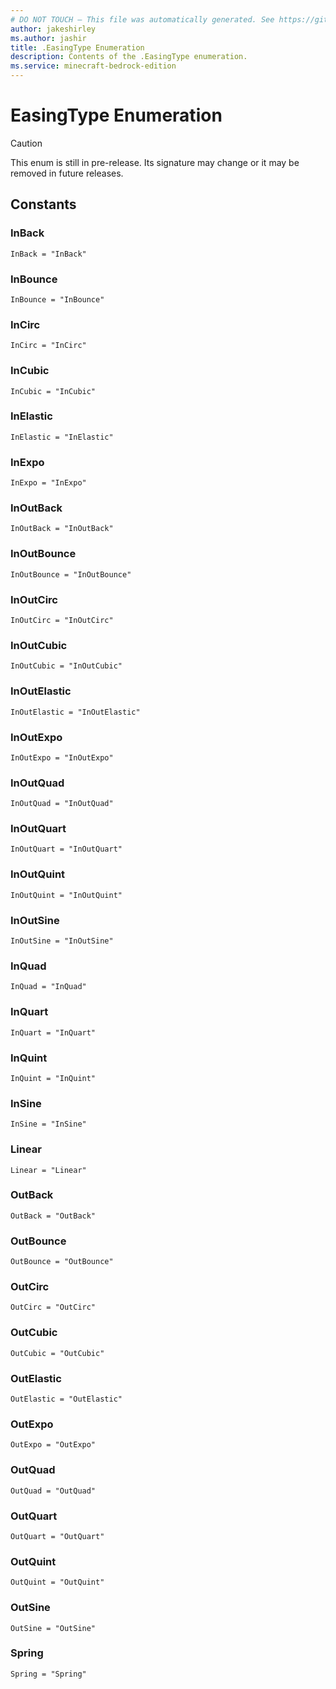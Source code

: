 ```yaml
---
# DO NOT TOUCH — This file was automatically generated. See https://github.com/mojang/minecraftapidocsgenerator to modify descriptions, examples, etc.
author: jakeshirley
ms.author: jashir
title: .EasingType Enumeration
description: Contents of the .EasingType enumeration.
ms.service: minecraft-bedrock-edition
---
```

# EasingType Enumeration

> [!CAUTION]
> This enum is still in pre-release.  Its signature may change or it may be removed in future releases.

## Constants
### **InBack**
`InBack = "InBack"`
### **InBounce**
`InBounce = "InBounce"`
### **InCirc**
`InCirc = "InCirc"`
### **InCubic**
`InCubic = "InCubic"`
### **InElastic**
`InElastic = "InElastic"`
### **InExpo**
`InExpo = "InExpo"`
### **InOutBack**
`InOutBack = "InOutBack"`
### **InOutBounce**
`InOutBounce = "InOutBounce"`
### **InOutCirc**
`InOutCirc = "InOutCirc"`
### **InOutCubic**
`InOutCubic = "InOutCubic"`
### **InOutElastic**
`InOutElastic = "InOutElastic"`
### **InOutExpo**
`InOutExpo = "InOutExpo"`
### **InOutQuad**
`InOutQuad = "InOutQuad"`
### **InOutQuart**
`InOutQuart = "InOutQuart"`
### **InOutQuint**
`InOutQuint = "InOutQuint"`
### **InOutSine**
`InOutSine = "InOutSine"`
### **InQuad**
`InQuad = "InQuad"`
### **InQuart**
`InQuart = "InQuart"`
### **InQuint**
`InQuint = "InQuint"`
### **InSine**
`InSine = "InSine"`
### **Linear**
`Linear = "Linear"`
### **OutBack**
`OutBack = "OutBack"`
### **OutBounce**
`OutBounce = "OutBounce"`
### **OutCirc**
`OutCirc = "OutCirc"`
### **OutCubic**
`OutCubic = "OutCubic"`
### **OutElastic**
`OutElastic = "OutElastic"`
### **OutExpo**
`OutExpo = "OutExpo"`
### **OutQuad**
`OutQuad = "OutQuad"`
### **OutQuart**
`OutQuart = "OutQuart"`
### **OutQuint**
`OutQuint = "OutQuint"`
### **OutSine**
`OutSine = "OutSine"`
### **Spring**
`Spring = "Spring"`
